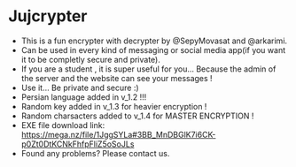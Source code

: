 # Jujcrypter

* This is a fun encrypter with decrypter by @SepyMovasat and @arkarimi.
* Can be used in every kind of messaging or social media app(if you want it to be completly secure and private).
* If you are a student , it is super useful for you... Because the admin of the server and the website can see your messages !
* Use it... Be private and secure :)
* Persian language added in v_1.2 !!!
* Random key added in v_1.3 for heavier encryption !
* Random charsacters added to v_1.4 for MASTER ENCRYPTION !
* EXE file download link: https://mega.nz/file/1JggSYLa#3BB_MnDBGlK7i6CK-p0Zt0DtKCNkFhfpFliZ5oSoJLs
* Found any problems? Please contact us. 
